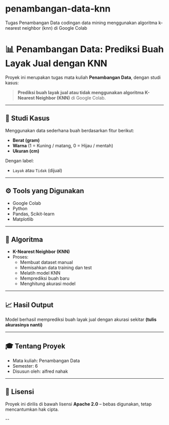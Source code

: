 # penambangan-data-knn
Tugas Penambangan Data codingan data mining menggunakan algoritma k-nearest neighbor (knn) di Google Colab

# 📊 Penambangan Data: Prediksi Buah Layak Jual dengan KNN

Proyek ini merupakan tugas mata kuliah **Penambangan Data**, dengan studi kasus:
> **Prediksi buah layak jual atau tidak menggunakan algoritma K-Nearest Neighbor (KNN)** di Google Colab.

---

## 🧠 Studi Kasus
Menggunakan data sederhana buah berdasarkan fitur berikut:
- **Berat (gram)**
- **Warna** (1 = Kuning / matang, 0 = Hijau / mentah)
- **Ukuran (cm)**

Dengan label:
- `Layak` atau `Tidak` (dijual)

---

## ⚙️ Tools yang Digunakan
- Google Colab
- Python
- Pandas, Scikit-learn
- Matplotlib

---

## 🧪 Algoritma
- **K-Nearest Neighbor (KNN)**
- Proses:
  - Membuat dataset manual
  - Memisahkan data training dan test
  - Melatih model KNN
  - Memprediksi buah baru
  - Menghitung akurasi model

---

## 📈 Hasil Output
Model berhasil memprediksi buah layak jual dengan akurasi sekitar **(tulis akurasinya nanti)**

---

## 🎓 Tentang Proyek
- Mata kuliah: Penambangan Data
- Semester: 6
- Disusun oleh: alfred nahak

---

## 🪪 Lisensi
Proyek ini dirilis di bawah lisensi **Apache 2.0** – bebas digunakan, tetap mencantumkan hak cipta.

--
